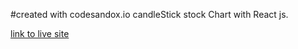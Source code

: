 #created with codesandox.io
candleStick stock Chart with React js.

[link to live site](https://candlestickschart.netlify.app/)
